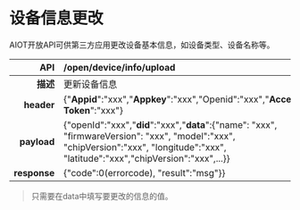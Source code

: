 # 设备信息更改

AIOT开放API可供第三方应用更改设备基本信息，如设备类型、设备名称等。

| **API** | /open/device/info/upload |
| --: | :-- |
| **描述** | 更新设备信息 |
| **header** | {"**Appid**":"xxx","**Appkey**":"xxx","Openid":"xxx","**Access-Token**":"xxx"} |
| **payload** | {"openId":"xxx","**did**":"xxx","**data**":{"name": "xxx", "firmwareVersion": "xxx", "model":"xxx", "chipVersion":"xxx", "longitude":"xxx", "latitude":"xxx","chipVersion":"xxx",...}} |
| **response** | {"code":0(errorcode), "result":"msg"}} |

> 只需要在data中填写要更改的信息的值。



